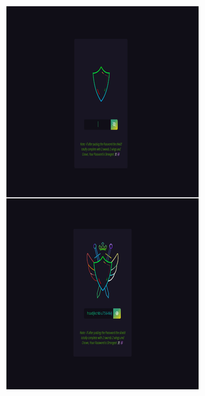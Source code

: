 <img src="https://github.com/HIRU1920/Password-Strength-Checker/blob/main/Images/1.png" alt="Password-Strength-Checker" width="6900" height="500">
<img src="https://github.com/HIRU1920/Password-Strength-Checker/blob/main/Images/2.png" alt="Password-Strength-Checker" width="6900" height="500">
